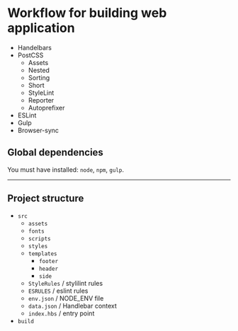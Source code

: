 # Workflow for building web application

- Handelbars
- PostCSS
	- Assets
    - Nested
     - Sorting
     - Short
     - StyleLint
     - Reporter
     - Autoprefixer
 - ESLint
 - Gulp
 - Browser-sync

## Global dependencies
You must have installed: `node`, `npm`, `gulp`.
<hr>

## Project structure
- `src`
    - `assets`
    - `fonts`
    - `scripts`
    - `styles`
    - `templates`
        - `footer`
        - `header`
        - `side`
    - `StyleRules` /  stylilint rules
    - `ESRULES` / eslint rules
    - `env.json` / NODE_ENV file
    - `data.json` / Handlebar context
    - `index.hbs` / entry point
- `build`
 